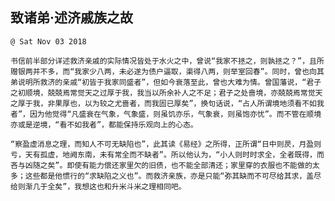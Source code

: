 ## 致诸弟·述济戚族之故
`@ Sat Nov 03 2018`

`书信前半部分详述救济亲戚的实际情况皆处于水火之中，曾说“我家不拯之，则孰拯之？”，且所赠银两并不多，而“我家少八两，未必遂为债户逼取，渠得八两，则举室回春”。同时，曾也向其弟说明所救济的亲戚“初皆于我家同盛者”，但如今衰落至此，曾也大难为情。曾国藩说，“君子之初顺境，兢兢焉常觉天之过厚于我，我当以所余补人之不足；君子之处啬境，亦兢兢焉常觉天之厚于我，非果厚也，以为较之尤啬者，而我固已厚矣”，换句话说，“占人所谓境地须看不如我者”，因为他觉得“凡盛衰在气象，气象盛，则虽饥亦乐，气象衰，则虽饱亦忧”。而不管在顺境亦或是逆境，“看不如我者”，都能保持乐观向上的心态。`

`“察盈虚消息之理，而知人不可无缺陷也”，此其读《易经》之所得，正所谓“日中则昃，月盈则亏，天有孤虚，地阙东南，未有常全而不缺者”。所以他认为，“小人则时时求全，全者既得，而吝与凶随之矣”。即使有能力偿还家里欠的旧债，也不能全部清还；家里穿的衣服也不能做的太多；这些都是他惯行的“求缺陷之义也”。而救济亲族，亦是只能“弥其缺而不可尽给其求，盖尽给则渐几于全矣”，我想这也和升米斗米之理相同吧。`





